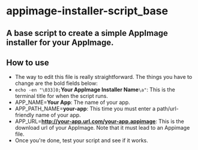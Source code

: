 # appimage-installer-script_base
## A base script to create a simple AppImage installer for your AppImage.

## How to use
* The way to edit this file is really straightforward. The things you have to change are the bold fields below:
* `echo -en "\033]0;`**Your AppImage Installer Name**`\a"`: This is the terminal title for when the script runs.
* APP_NAME=**Your App**: The name of your app.
* APP_PATH_NAME=**your-app**: This time you must enter a path/url-friendly name of your app.
* APP_URL=**http://your-app.url.com/your-app.appimage**: This is the download url of your AppImage. Note that it must lead to an Appimage file.
* Once you're done, test your script and see if it works.
